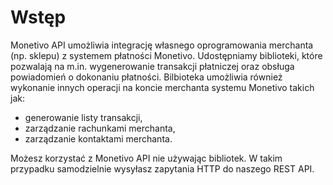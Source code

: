 # Wstęp

Monetivo API umożliwia integrację własnego oprogramowania merchanta (np. sklepu) z systemem płatności Monetivo.
Udostępniamy biblioteki, które pozwalają na m.in. wygenerowanie transakcji płatniczej oraz obsługa powiadomień o dokonaniu płatności.
Bilbioteka umożliwia również wykonanie innych operacji na koncie merchanta systemu Monetivo takich jak:

- generowanie listy transakcji,
- zarządzanie rachunkami merchanta,
- zarządzanie kontaktami merchanta.

Możesz korzystać z Monetivo API nie używając bibliotek. W takim przypadku samodzielnie wysyłasz zapytania HTTP do naszego REST API.

